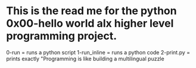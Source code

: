 This is the read me for the python 0x00-hello world alx higher level programming project.
===========================================================================================================================

0-run = runs a python script
1-run_inline = runs a python code
2-print.py = prints exactly 
				"Programming is like building a multilingual puzzle
